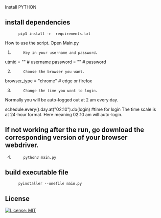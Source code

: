 Install PYTHON
## install dependencies
          pip3 install -r  requirements.txt          
         
How to use the script.
Open Main.py
1.          Key in your username and password.
  
utmid = "" # username
password = "" # password

2.          Choose the browser you want.
browser_type = "chrome" # edge or firefox

3.          Change the time you want to login.

Normally you will be auto-logged out at 2 am every day.

schedule.every().day.at("02:10").do(login) #time for login
The time scale is at 24-hour format. Here meaning 02:10 am will auto-login.

## If not working after the run, go download the corresponding version of your browser webdriver.
4.          python3 main.py


## build  executable file
          pyinstaller --onefile main.py
          
## License
[![License: MIT](https://img.shields.io/badge/License-BSD%203--Clause-blue.svg)](https://github.com/chunkeat99/utm_wifi_login/blob/main/LICENSE)

